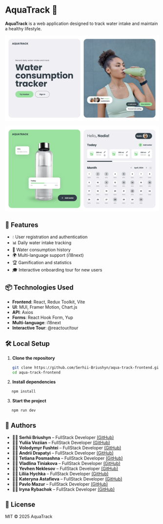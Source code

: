 # AquaTrack 🌊

**AquaTrack** is a web application designed to track water intake and maintain a healthy lifestyle.

![AquaTrack Screenshot](public/screenshot-1.jpg)

![AquaTrack Screenshot](public/screenshot-2.jpg)

## 🚀 Features

- 💧 User registration and authentication
- 📊 Daily water intake tracking
- 📅 Water consumption history
- 🌍 Multi-language support (i18next)
- 🏆 Gamification and statistics
- 🎓 Interactive onboarding tour for new users

## 📦 Technologies Used

- **Frontend**: React, Redux Toolkit, Vite
- **UI**: MUI, Framer Motion, Chart.js
- **API**: Axios
- **Forms**: React Hook Form, Yup
- **Multi-language**: i18next
- **Interactive Tour**: @reactour/tour

## 🛠 Local Setup

1. **Clone the repository**

   ```bash
   git clone https://github.com/Serhii-Briushyn/aqua-track-frontend.git
   cd aqua-track-frontend
   ```

2. **Install dependencies**

```bash
   npm install
```

3. **Start the project**

```bash
   npm run dev
```

## 👥 Authors

- 👨‍💻 **Serhii Briushyn** – FullStack Developer [(GitHub)](https://github.com/Serhii-Briushyn)
- 👩‍💻 **Yuliia Voziian** – FullStack Developer [(GitHub)](https://github.com/VoziianOfficial)
- 👨‍💻 **Volodymyr Fushtei** – FullStack Developer [(GitHub)](https://github.com/volodimirfushtei)
- 👨‍💻 **Andrii Drapatyi** – FullStack Developer [(GitHub)](https://github.com/AndreyDrapatiy)
- 👩‍💻 **Tetiana Posmashna** – FullStack Developer [(GitHub)](https://github.com/Tetiana0310)
- 👩‍💻 **Vladlina Tiniakova** – FullStack Developer [(GitHub)](https://github.com/Vladlina)
- 👨‍💻 **Yevhen Neklesov** – FullStack Developer [(GitHub)](https://github.com/YevhenNeklesov)
- 👩‍💻 **Liliia Hychka** – FullStack Developer [(GitHub)](https://github.com/liahychka)
- 👩‍💻 **Kateryna Astafieva** – FullStack Developer [(GitHub)](https://github.com/AstafievaKateryna)
- 👨‍💻 **Pavlo Mazur** – FullStack Developer [(GitHub)](https://github.com/xPhoenixUAx)
- 👩‍💻 **Iryna Rybachok** – FullStack Developer [(GitHub)](https://github.com/IrynaRybachok)

## 📜 License

MIT © 2025 AquaTrack
